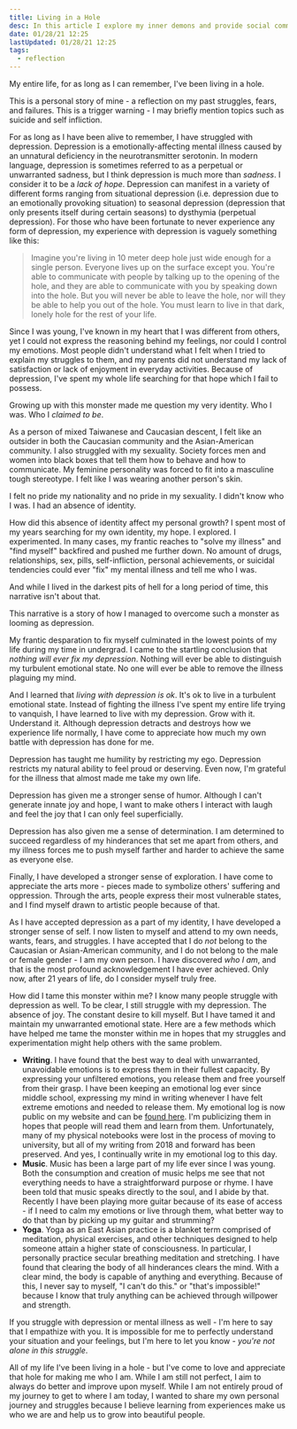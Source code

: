 ```yaml
---
title: Living in a Hole
desc: In this article I explore my inner demons and provide social commentary on how I have overcome them.
date: 01/28/21 12:25
lastUpdated: 01/28/21 12:25
tags:
  - reflection
---
```


My entire life, for as long as I can remember, I've been living in a hole.

This is a personal story of mine - a reflection on my past struggles, fears, and failures. This is a trigger warning - I may briefly mention topics such as suicide and self infliction.

For as long as I have been alive to remember, I have struggled with depression. Depression is a emotionally-affecting mental illness caused by an unnatural deficiency in the neurotransmitter serotonin. In modern language, depression is sometimes referred to as a perpetual or unwarranted sadness, but I think depression is much more than _sadness_. I consider it to be a _lack of hope_. Depression can manifest in a variety of different forms ranging from situational depression (i.e. depression due to an emotionally provoking situation) to seasonal depression (depression that only presents itself during certain seasons) to dysthymia (perpetual depression). For those who have been fortunate to never experience any form of depression, my experience with depression is vaguely something like this:

> Imagine you're living in 10 meter deep hole just wide enough for a single person. Everyone lives up on the surface except you. You're able to communicate with people by talking up to the opening of the hole, and they are able to communicate with you by speaking down into the hole. But you will never be able to leave the hole, nor will they be able to help you out of the hole. You must learn to live in that dark, lonely hole for the rest of your life.

Since I was young, I've known in my heart that I was different from others, yet I could not express the reasoning behind my feelings, nor could I control my emotions. Most people didn't understand what I felt when I tried to explain my struggles to them, and my parents did not understand my lack of satisfaction or lack of enjoyment in everyday activities. Because of depression, I've spent my whole life searching for that hope which I fail to possess.

Growing up with this monster made me question my very identity. Who I was. Who I _claimed to be_.

As a person of mixed Taiwanese and Caucasian descent, I felt like an outsider in both the Caucasian community and the Asian-American community. I also struggled with my sexuality. Society forces men and women into black boxes that tell them how to behave and how to communicate. My feminine personality was forced to fit into a masculine tough stereotype. I felt like I was wearing another person's skin.

I felt no pride my nationality and no pride in my sexuality. I didn't know who I was. I had an absence of identity.

How did this absence of identity affect my personal growth? I spent most of my years searching for my own identity, my hope. I explored. I experimented. In many cases, my frantic reaches to "solve my illness" and "find myself" backfired and pushed me further down. No amount of drugs, relationships, sex, pills, self-infliction, personal achievements, or suicidal tendencies could ever "fix" my mental illness and tell me who I was.

And while I lived in the darkest pits of hell for a long period of time, this narrative isn't about that.

This narrative is a story of how I managed to overcome such a monster as looming as depression.

My frantic desparation to fix myself culminated in the lowest points of my life during my time in undergrad. I came to the startling conclusion that _nothing will ever fix my depression_. Nothing will ever be able to distinguish my turbulent emotional state. No one will ever be able to remove the illness plaguing my mind.

And I learned that _living with depression is ok_. It's ok to live in a turbulent emotional state. Instead of fighting the illness I've spent my entire life trying to vanquish, I have learned to live with my depression. Grow with it. Understand it. Although depression detracts and destroys how we experience life normally, I have come to appreciate how much my own battle with depression has done for me.

Depression has taught me humility by restricting my ego. Depression restricts my natural ability to feel proud or deserving. Even now, I'm grateful for the illness that almost made me take my own life.

Depression has given me a stronger sense of humor. Although I can't generate innate joy and hope, I want to make others I interact with laugh and feel the joy that I can only feel superficially.

Depression has also given me a sense of determination. I am determined to succeed regardless of my hinderances that set me apart from others, and my illness forces me to push myself farther and harder to achieve the same as everyone else.

Finally, I have developed a stronger sense of exploration. I have come to appreciate the arts more - pieces made to symbolize others' suffering and oppression. Through the arts, people express their most vulnerable states, and I find myself drawn to artistic people because of that.

As I have accepted depression as a part of my identity, I have developed a stronger sense of self. I now listen to myself and attend to my own needs, wants, fears, and struggles. I have accepted that I do _not_ belong to the Caucasian or Asian-American community, and I do not belong to the male or female gender - I am my own person. I have discovered _who I am_, and that is the most profound acknowledgement I have ever achieved. Only now, after 21 years of life, do I consider myself truly free.

How did I tame this monster within me? I know many people struggle with depression as well. To be clear, I still struggle with my depression. The absence of joy. The constant desire to kill myself. But I have tamed it and maintain my unwarranted emotional state. Here are a few methods which have helped me tame the monster within me in hopes that my struggles and experimentation might help others with the same problem.

- **Writing**. I have found that the best way to deal with unwarranted, unavoidable emotions is to express them in their fullest capacity. By expressing your unfiltered emotions, you release them and free yourself from their grasp. I have been keeping an emotional log ever since middle school, expressing my mind in writing whenever I have felt extreme emotions and needed to release them. My emotional log is now public on my website and can be [found here](/log). I'm publicizing them in hopes that people will read them and learn from them. Unfortunately, many of my physical notebooks were lost in the process of moving to university, but all of my writing from 2018 and forward has been preserved. And yes, I continually write in my emotional log to this day.
- **Music**. Music has been a large part of my life ever since I was young. Both the consumption and creation of music helps me see that not everything needs to have a straightforward purpose or rhyme. I have been told that music speaks directly to the soul, and I abide by that. Recently I have been playing more guitar because of its ease of access - if I need to calm my emotions or live through them, what better way to do that than by picking up my guitar and strumming?
- **Yoga**. Yoga as an East Asian practice is a blanket term comprised of meditation, physical exercises, and other techniques designed to help someone attain a higher state of consciousness. In particular, I personally practice secular breathing meditation and stretching. I have found that clearing the body of all hinderances clears the mind. With a clear mind, the body is capable of anything and everything. Because of this, I never say to myself, "I can't do this." or "that's impossible!" because I know that truly anything can be achieved through willpower and strength.

If you struggle with depression or mental illness as well - I'm here to say that I empathize with you. It is impossible for me to perfectly understand your situation and your feelings, but I'm here to let you know - _you're not alone in this struggle_.

All of my life I've been living in a hole - but I've come to love and appreciate that hole for making me who I am. While I am still not perfect, I aim to always do better and improve upon myself. While I am not entirely proud of my journey to get to where I am today, I wanted to share my own personal journey and struggles because I believe learning from experiences make us who we are and help us to grow into beautiful people.

